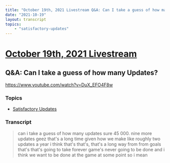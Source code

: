 ```yaml
---
title: "October 19th, 2021 Livestream Q&A: Can I take a guess of how many Updates?"
date: "2021-10-19"
layout: transcript
topics:
    - "satisfactory-updates"
---
```

# [October 19th, 2021 Livestream](../2021-10-19.md)
## Q&A: Can I take a guess of how many Updates?
https://www.youtube.com/watch?v=DuX_EFO4F8w

### Topics
* [Satisfactory Updates](../topics/satisfactory-updates.md)

### Transcript

> can i take a guess of how many updates sure 45 000. nine more updates geez that's a long time given how we make like roughly two updates a year i think that's that's, that's a long way from from goals that's that's going to take forever game's never going to be done and i think we want to be done at the game at some point so i mean
